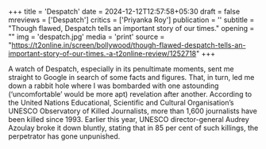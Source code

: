 +++
title = 'Despatch'
date = 2024-12-12T12:57:58+05:30
draft = false
mreviews = ['Despatch']
critics = ['Priyanka Roy']
publication = ''
subtitle = "Though flawed, Despatch tells an important story of our times."
opening = ""
img = 'despatch.jpg'
media = 'print'
source = "https://t2online.in/screen/bollywood/though-flawed-despatch-tells-an-important-story-of-our-times.-a-t2online-review/1252718"
+++

A watch of Despatch, especially in its penultimate moments, sent me straight to Google in search of some facts and figures. That, in turn, led me down a rabbit hole where I was bombarded with one astounding (‘uncomfortable’ would be more apt) revelation after another. According to the United Nations Educational, Scientific and Cultural Organisation’s UNESCO Observatory of Killed Journalists, more than 1,600 journalists have been killed since 1993. Earlier this year, UNESCO director-general Audrey Azoulay broke it down bluntly, stating that in 85 per cent of such killings, the perpetrator has gone unpunished.
